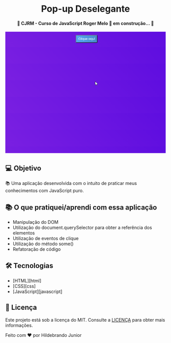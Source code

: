 <!-- <h1 align="center">
    <img alt="Popup-Deselegante" title="#Popup" src="./img/banner-02.png" />
</h1> -->

<h1 align="center">Pop-up Deselegante</h1>

<h4 align="center"> 
    🚧 CJRM - Curso de JavaScript Roger Melo 🚀 em construção... 🚧
</h4>

<p align="center">
  <img alt="Pop-up" src="./gif/popup.gif">
</p>

<!-- <img alt="License" src="https://img.shields.io/badge/license-MIT-brightgreen"> -->

## 💻 Objetivo

📚 Uma aplicação desenvolvida com o intuito de praticar meus conhecimentos com JavaScript puro.

## 📚 O que pratiquei/aprendi com essa aplicação

- Manipulação do DOM
- Utilização do document.querySelector para obter a referência dos elementos
- Utilização de eventos de clique
- Utilização do método some()
- Refatoração de código

## 🛠 Tecnologias

- [HTML][html] 
- [CSS][css]
- [JavaScript][javascript]

## :memo: Licença

Este projeto está sob a licença do MIT. Consulte a [LICENÇA](https://github.com/holivei531/Pop-up-Deselegante/blob/master/License.txt) para obter mais informações.

Feito com ❤️ por Hildebrando Junior 